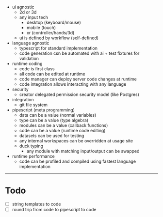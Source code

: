 -   ui agnostic
    -   2d or 3d
    -   any input tech
        -   desktop (keyboard/mouse)
        -   mobile (touch)
        -   xr (controller/hands/3d)
    -   ui is defined by workflow (self-defined)
-   language agnostic
    -   typescript for standard implementation
    -   code generation csn be automated with ai + test fixtures for validation
-   runtime coding
    -   code is first class
    -   all code can be edited at runtime
    -   code manager can deploy server code changes at runtime
    -   code integration allows interacting with any language
-   security
    -   creator delegated permission security model (like Postgres)
-   integration
    -   git file system
-   pipescript (meta programming)
    -   data can be a value (normal variables)
    -   type can be a value (type algebra)
    -   modules can be a value (callback functions)
    -   code can be a value (runtime code editing)
    -   datasets can be used for testing
    -   any internal workspaces can be overridden at usage site
    -   duck typing
        -   any module with matching input/output can be swapped
-   runtime performance
    -   code can be profiled and compiled using fastest language implementation

---

# Todo

-   [ ] string templates to code
-   [ ] round trip from code to pipescript to code
